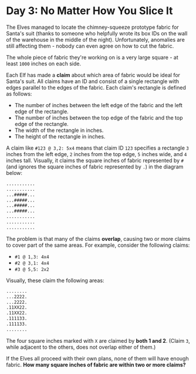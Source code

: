 # Day 3: No Matter How You Slice It

The Elves managed to locate the chimney-squeeze prototype fabric for Santa's
suit (thanks to someone who helpfully wrote its box IDs on the wall of the
warehouse in the middle of the night). Unfortunately, anomalies are still
affecting them - nobody can even agree on how to cut the fabric.

The whole piece of fabric they're working on is a very large square - at least
`1000` inches on each side.

Each Elf has made a __claim__ about which area of fabric would be ideal for
Santa's suit. All claims have an ID and consist of a single rectangle with edges
parallel to the edges of the fabric. Each claim's rectangle is defined as
follows:
- The number of inches between the left edge of the fabric and the left edge of
the rectangle.
- The number of inches between the top edge of the fabric and the top edge of
the rectangle.
- The width of the rectangle in inches.
- The height of the rectangle in inches.

A claim like `#123 @ 3,2: 5x4` means that claim ID `123` specifies a rectangle
`3` inches from the left edge, `2` inches from the top edge, `5` inches wide,
and `4` inches tall. Visually, it claims the square inches of fabric represented
by `#` (and ignores the square inches of fabric represented by `.`) in the
diagram below:

```txt
...........
...........
...#####...
...#####...
...#####...
...#####...
...........
...........
...........
```

The problem is that many of the claims __overlap__, causing two or more claims
to cover part of the same areas. For example, consider the following claims:
- `#1 @ 1,3: 4x4`
- `#2 @ 3,1: 4x4`
- `#3 @ 5,5: 2x2`

Visually, these claim the following areas:

```txt
........
...2222.
...2222.
.11XX22.
.11XX22.
.111133.
.111133.
........
```

The four square inches marked with `X` are claimed by __both 1 and 2__. (Claim
`3`, while adjacent to the others, does not overlap either of them.)

If the Elves all proceed with their own plans, none of them will have enough
fabric. __How many square inches of fabric are within two or more claims?__
